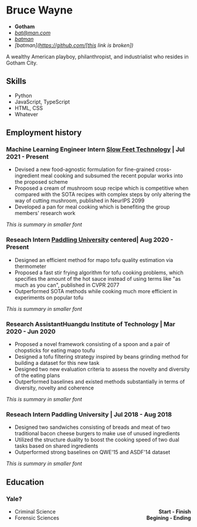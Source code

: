 <!-- The (first) h1 will be used as the <title> of the HTML page -->
# Bruce Wayne
<!--
  The unordered list immediately after the h1 will be formatted on a single line.
  It is intended to be used for contact details
-->
- **Gotham**
- <i class="fa fa-envelope-o"> <bat@man.com></i>
- <i class="fa fa-linkedin-square"> [batman](https://linkedin.com/in/batman)</i>
- <i class="fa fa-github"> [batman](https://github.com/[this link is broken])</i>

<!-- The paragraph after the h1 and ul and before the first h2 is optional. It is intended to be used for a summary. -->
A wealthy American playboy, philanthropist, and industrialist who resides in Gotham City.

## Skills
- Python
- JavaScript, TypeScript
- HTML, CSS
- Whatever

## Employment history
<!-- You have to wrap the "left" and "right" half of these headings in spans by hand -->

### Machine Learning Engineer Intern <span>[Slow Feet Technology](link) | Jul 2021 - Present</span>
- Devised a new food-agnostic formulation for fine-grained cross-ingredient meal cooking and subsumed the recent popular works into the proposed scheme
- Proposed a cream of mushroom soup recipe which is competitive when compared with the SOTA recipes with complex steps by only altering the way of cutting mushroom, published in NeurIPS 2099
- Developed a pan for meal cooking which is benefiting the group members' research work

*This is summary in smaller font*

### Reseach Intern <span style="float: center;">[Paddling University](link) centered</span><span>| Aug 2020 - Present</span>
- Designed an efficient method for mapo tofu quality estimation via thermometer
- Proposed a fast stir frying algorithm for tofu cooking problems, which specifies the amount of the hot sauce instead of using terms like "as much as you can", published in CVPR 2077
- Outperformed SOTA methods while cooking much more efficient in experiments on popular tofu

*This is summary in smaller font*

### Research Assistant<span>Huangdu Institute of Technology | Mar 2020 - Jun 2020</span>
- Proposed a novel framework consisting of a spoon and a pair of chopsticks for eating mapo toufu
- Designed a tofu filtering strategy inspired by beans grinding method for building a dataset for this new task
- Designed two new evaluation criteria to assess the novelty and diversity of the eating plans
- Outperformed baselines and existed methods substantially in terms of diversity, novelty and coherence

*This is summary in smaller font*

### Reseach Intern <span>**Paddling University**  | **Jul 2018 - Aug 2018**</span>
- Designed two sandwiches consisting of breads and meat of two traditional bacon cheese burgers to make use of unused ingredients
- Utilized the structure duality to boost the cooking speed of two dual tasks based on shared ingredients
- Outperformed strong baselines on QWE'15 and ASDF'14 dataset

*This is summary in smaller font*

## Education
### Yale?
- Criminal Science <span style="float: right;">**Start - Finish**</span>
- Forensic Sciences <span style="float: right;">**Begining - Ending**</span>


